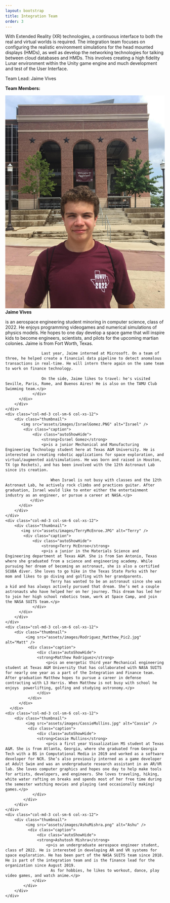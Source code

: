 ```yaml
---
layout: bootstrap
title: Integration Team
order: 3
---
```


With Extended Reality (XR) technologies, a continuous interface to both the real and virtual worlds is required. The integration team focuses on configuring the realistic environment simulations for the head mounted displays (HMDs), as well as develop the networking technologies for talking between cloud databases and HMDs. This involves creating a high fidelity Lunar environment within the Unity game engine and much development and test of the User Interface.

Team Lead: Jaime Vives

**Team Members:**

<div class="container">
<div class="row">
    <div class="col-md-3 col-sm-6 col-xs-12">
        <div class="thumbnail">
           <img src="assets/images/JaimeVives.jpg" alt="Jaime" />
            <div class="caption">
                <div class="autoShowHide">
                    <strong>Jaime Vives</strong>
                    <p>is an aerospace engineering student minoring in computer science, class of 2022.  He enjoys programming videogames and numerical simulations of physics models. He hopes to one day develop a space game that will inspire kids to become engineers, scientists, and pilots for the upcoming martian colonies. Jaime is from Fort Worth, Texas.

                    Last year, Jaime interned at Microsoft. On a team of three, he helped create a financial data pipeline to detect anomalous transactions in real-time. He will intern there again on the same team to work on finance technology.

                    On the side, Jaime likes to travel: he's visited Seville, Paris, Rome, and Buenos Aires! He is also on the TAMU Club Swimming team.</p>
                </div>
          </div>
        </div>
    </div>
    <div class="col-md-3 col-sm-6 col-xs-12">
        <div class="thumbnail">
           <img src="assets/images/IsraelGomez.PNG" alt="Israel" />
            <div class="caption">
                <div class="autoShowHide">
                    <strong>Israel Gomez</strong>
                    <p>is a junior Mechanical and Manufacturing Engineering Technology student here at Texas A&M University. He is interested in creating robotic applications for space exploration, and virtual/augmented aid/simulations. He was born and raised in Houston, TX (go Rockets), and has been involved with the 12th Astronaut Lab since its creation.

                        When Israel is not busy with classes and the 12th Astronaut Lab, he actively rock climbs and practices guitar. After graduation, Israel would like to enter either the entertainment industry as an engineer, or pursue a career at NASA.</p>
               </div>
          </div>
        </div>
    </div>
	<div class="col-md-3 col-sm-6 col-xs-12">
        <div class="thumbnail">
           <img src="assets/images/TerryMcEnroe.JPG" alt="Terry" />
            <div class="caption">
                <div class="autoShowHide">
                    <strong>Terry McEnroe</strong>
                    <p>is a junior in the Materials Science and Engineering department at Texas A&M. She is from San Antonio, Texas where she graduated from a science and engineering academy. While pursuing her dream of becoming an astronaut, she is also a certified SCUBA diver. She loves to go hike in the Texas State Parks with her mom and likes to go diving and golfing with her grandparents. 
                        Terry has wanted to be an astronaut since she was a kid and has always actively pursued that dream. She’s met a couple astronauts who have helped her on her journey. This dream has led her to join her high school robotics team, work at Space Camp, and join the NASA SUITS team.</p>
                </div>
          </div>
        </div>
    </div>
    <div class="col-md-3 col-sm-6 col-xs-12">
        <div class="thumbnail">
             <img src="assets/images/Rodriguez_Matthew_Pic2.jpg" alt="Matt" />
              <div class="caption">
                  <div class="autoShowHide">
                  <strong>Matthew Rodriguez</strong>
                      <p>is an energetic third year Mechanical engineering student at Texas A&M University that has collaborated with NASA SUITS for nearly one year as a part of the Integration and Finance team. After graduation Matthew hopes to pursue a career in defense contracting with L3 Harris. When Matthew is not busy with school he enjoys  powerlifting, golfing and studying astronomy.</p>
                  </div>
              </div>
          </div>
      </div>
    <div class="col-md-3 col-sm-6 col-xs-12">
        <div class="thumbnail">
             <img src="assets/images/CassieMullins.jpg" alt="Cassie" />
              <div class="caption">
                  <div class="autoShowHide">
                  <strong>Cassie Mullins</strong>
                      <p>is a first year Visualization MS student at Texas A&M. She is from Atlanta, Georgia, where she graduated from Georgia Tech with a BS in Computational Media in 2019 and worked as a software developer for NCR. She’s also previously interned as a game developer at Adult Swim and was an undergraduate research assistant in an AR/VR lab. She loves computer graphics and hopes one day to help make tools for artists, developers, and engineers. She loves traveling, hiking, white water rafting on breaks and spends most of her free time during the semester watching movies and playing (and occasionally making) games.</p>
                </div>
            </div>
        </div>
    </div>
    <div class="col-md-3 col-sm-6 col-xs-12">
        <div class="thumbnail">
             <img src="assets/images/AshuMishra.png" alt="Ashu" />
              <div class="caption">
                  <div class="autoShowHide">
                  <strong>Ashutosh Mishra</strong>
                      <p>is an undergraduate aerospace engineer student, class of 2022. He is interested in developing AR and VR systems for space exploration. He has been part of the NASA SUITS team since 2018. He is part of the integration team and is the finance lead for the organization since August 2019.
                        As for hobbies, he likes to workout, dance, play video games, and watch anime.</p>
                </div>
            </div>
        </div>
    </div>
</div>